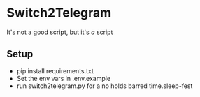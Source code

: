 # Switch2Telegram
It's not a good script, but it's _a_ script

## Setup
* pip install requirements.txt
* Set the env vars in .env.example
* run switch2telegram.py for a no holds barred time.sleep-fest
